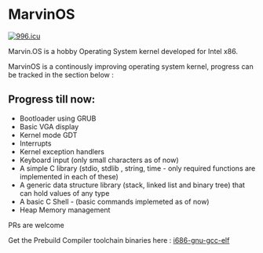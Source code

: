 # MarvinOS

[![996.icu](https://img.shields.io/badge/link-996.icu-red.svg)](https://996.icu)

Marvin.OS is a hobby Operating System kernel developed for Intel x86. 

MarvinOS is a continously improving operating system kernel, progress can be tracked in the section below :

## Progress till now:
   * Bootloader using GRUB
   * Basic VGA display
   * Kernel mode GDT
   * Interrupts
   * Kernel exception handlers
   * Keyboard input (only small characters as of now)
   * A simple C library (stdio, stdlib , string, time - only required functions are implemented in each of these)
   * A generic data structure library (stack, linked list and binary tree) that can hold values of any type
   * A basic C Shell - (basic commands implemeted as of now)
   * Heap Memory management 
   
PRs are welcome

Get the Prebuild Compiler toolchain binaries here :
[i686-gnu-gcc-elf](https://drive.google.com/file/d/1fLKX6qNEs0SrH5rHgN8wQre3uKg4l7dq/view?usp=sharing)
